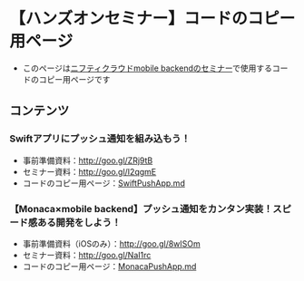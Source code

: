 # 【ハンズオンセミナー】コードのコピー用ページ

* このページは[ニフティクラウドmobile backendのセミナー](http://mb.cloud.nifty.com/seminar.htm)で使用するコードのコピー用ページです

## コンテンツ
### Swiftアプリにプッシュ通知を組み込もう！
* 事前準備資料：http://goo.gl/ZRj9tB
* セミナー資料：http://goo.gl/I2qgmE
* コードのコピー用ページ：[SwiftPushApp.md](https://github.com/natsumo/Copy-and-Paste/blob/master/SwiftPushApp.md)

### 【Monaca×mobile backend】プッシュ通知をカンタン実装！スピード感ある開発をしよう！
* 事前準備資料（iOSのみ）：http://goo.gl/8wISOm
* セミナー資料：http://goo.gl/NaI1rc
* コードのコピー用ページ：[MonacaPushApp.md](https://github.com/natsumo/Copy-and-Paste/blob/master/MonacaPushApp.md)
